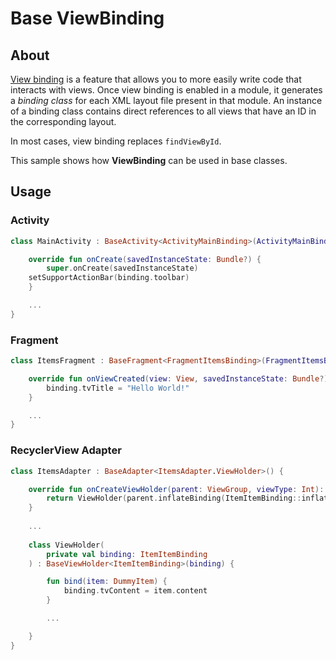 # Base ViewBinding

## About

[View binding][0] is a feature that allows you to more easily write code that interacts with views. Once view binding is enabled in a module, it generates a *binding class* for each XML layout file present in that module. An instance of a binding class contains direct references to all views that have an ID in the corresponding layout.

In most cases, view binding replaces `findViewById`.

This sample shows how **ViewBinding** can be used in base classes.

## Usage

### Activity

````kotlin
class MainActivity : BaseActivity<ActivityMainBinding>(ActivityMainBinding::inflate) {

    override fun onCreate(savedInstanceState: Bundle?) {
        super.onCreate(savedInstanceState)
	setSupportActionBar(binding.toolbar)
    }

    ...
}
````


### Fragment

````kotlin
class ItemsFragment : BaseFragment<FragmentItemsBinding>(FragmentItemsBinding::inflate) {

    override fun onViewCreated(view: View, savedInstanceState: Bundle?) {
        binding.tvTitle = "Hello World!"
    }

    ...
}
````

### RecyclerView Adapter

````kotlin
class ItemsAdapter : BaseAdapter<ItemsAdapter.ViewHolder>() {

    override fun onCreateViewHolder(parent: ViewGroup, viewType: Int): ViewHolder {
        return ViewHolder(parent.inflateBinding(ItemItemBinding::inflate))
    }
	
    ...
	
    class ViewHolder(
        private val binding: ItemItemBinding
    ) : BaseViewHolder<ItemItemBinding>(binding) {

        fun bind(item: DummyItem) {
            binding.tvContent = item.content
        }

        ...

    }
}
````

[0]: https://developer.android.com/topic/libraries/view-binding
